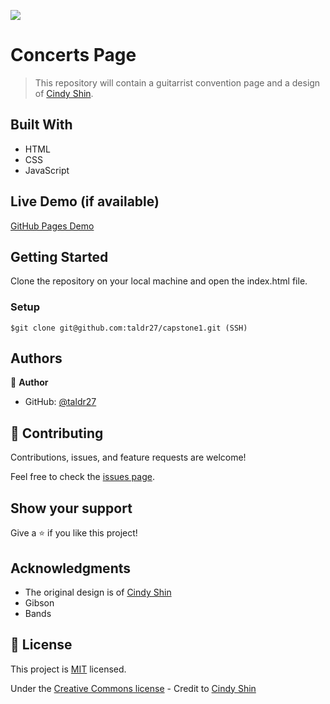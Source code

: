 ![](https://img.shields.io/badge/Microverse-blueviolet)

# Concerts Page

> This repository will contain a guitarrist convention page and a design of [Cindy Shin](https://www.behance.net/adagio07).


## Built With
- HTML
- CSS
- JavaScript
## Live Demo (if available)

[GitHub Pages Demo](https://taldr27.github.io/capstone1/)


## Getting Started

Clone the repository on your local machine and open the index.html file.

### Setup
```
$git clone git@github.com:taldr27/capstone1.git (SSH)
```

## Authors

👤 **Author**

- GitHub: [@taldr27](https://github.com/taldr27)


## 🤝 Contributing

Contributions, issues, and feature requests are welcome!

Feel free to check the [issues page](../../issues/).


## Show your support

Give a ⭐️ if you like this project!


## Acknowledgments

- The original design is of [Cindy Shin](https://www.behance.net/adagio07)
- Gibson
- Bands


## 📝 License

This project is [MIT](./LICENSE) licensed.

Under the [Creative Commons license](https://creativecommons.org/licenses/by-nc/4.0/) - Credit to [Cindy Shin](https://www.behance.net/adagio07)